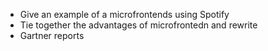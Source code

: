 - Give an example of a microfrontends using Spotify
- Tie together the advantages of microfrontedn and rewrite
- Gartner reports
